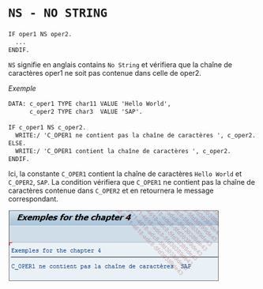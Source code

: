 # **`NS - NO STRING`**

```JS
IF oper1 NS oper2.
  ...
ENDIF.
```

`NS` signifie en anglais contains `No String` et vérifiera que la chaîne de caractères oper1 ne soit pas contenue dans celle de oper2.

_Exemple_

```JS
DATA: c_oper1 TYPE char11 VALUE 'Hello World',
      c_oper2 TYPE char3  VALUE 'SAP'.

IF c_oper1 NS c_oper2.
  WRITE:/ 'C_OPER1 ne contient pas la chaîne de caractères ', c_oper2.
ELSE.
  WRITE:/ 'C_OPER1 contient la chaîne de caractères ', c_oper2.
ENDIF.
```

Ici, la constante `C_OPER1` contient la chaîne de caractères `Hello World` et `C_OPER2`, `SAP`. La condition vérifiera que `C_OPER1` ne contient pas la chaîne de caractères contenue dans `C_OPER2` et en retournera le message correspondant.

![](../00_Ressources/02_08_01.png)

